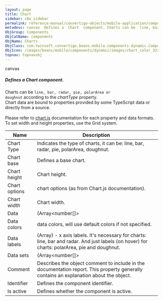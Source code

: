```yaml
---
layout: page
title: Chart
sidebar: c8o_sidebar
permalink: reference-manual/convertigo-objects/mobile-application/components/components/chart/
metadesc: canvas  Defines a  Chart  component. Charts can be  line, bar, radar, pie, polarArea or doughnut  according to the  chartType  property. Chart data ar
ObjGroup: Components
ObjCatName: components
ObjName: Charts
ObjClass: com.twinsoft.convertigo.beans.mobile.components.dynamic.ComponentManager$1
ObjIcon: /images/beans/mobile/components/dynamic/images/chart_color_32x32.png
topnav: topnavobj
---
```

canvas<br/>

##### Defines a <i>Chart</i> component.<br/>
Charts can be <code>line, bar, radar, pie, polarArea or doughnut</code> according to the <i>chartType</i> property.<br/>
Chart data are bound to properties provided by some TypeScript data or directly from a source.<br/>
<br/>
Please refer to <a target='_blank' href='https://www.npmjs.com/package/ng2-charts'>chart.js</a> documentation for each property and data formats.<br/>
To set width and height properties, use the Grid system.

Name | Description 
--- | ---
Chart Type | Indicates the type of charts, it can be: line, bar, radar, pie, polarArea, doughnut.
Chart base | Defines a base chart.
Chart height | Chart height.
Chart options | chart options (as from Chart.js documentation).
Chart width | Chart width.
Data | (Array<number[]>| number[]) - set of points of the chart, it should be Array<number[]> only for line, bar and radar, otherwise number[].
Data colors | data colors, will use default colors if not specified.
Data labels |  (Array<any>) - x axis labels. It's necessary for charts: line, bar and radar. And just labels (on hover) for charts: polarArea, pie and doughnut.
Data sets | (Array<number[]>| number[]) - set of points of the chart, it should be Array<number[]> only for line, bar and radar, otherwise number[].
Comment | Describes the object comment to include in the documentation report.  This property generally contains an explanation about the object. 
Identifier | Defines the component identifier.  
Is active | Defines whether the component is active. 

